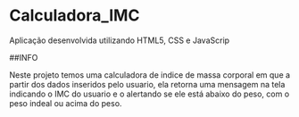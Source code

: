 # Calculadora_IMC
Aplicação desenvolvida utilizando HTML5, CSS e JavaScrip

##INFO

Neste projeto temos uma calculadora de indice de massa corporal em que a partir dos dados inseridos pelo usuario, ela retorna uma mensagem na tela indicando o IMC do usuario e o alertando se ele está abaixo do peso, com o peso indeal ou acima do peso. 
